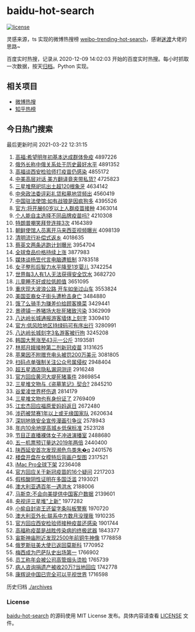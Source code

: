 # baidu-hot-search

[![license](https://img.shields.io/github/license/Arrackisarookie/baidu-hot-search)](https://github.com/Arrackisarookie/baidu-hot-search/blob/master/LICENSE)

灵感来源，ts 实现的微博热搜榜 [weibo-trending-hot-search](https://github.com/justjavac/weibo-trending-hot-search)，感谢[迷渡](https://github.com/justjavac)大佬的思路~

百度实时热搜，记录从 2020-12-09 14:02:03 开始的百度实时热搜。每小时抓取一次数据，按天[归档](./archives)。Python 实现。

## 相关项目
+ [微博热搜](https://github.com/Arrackisarookie/weibo-hot-search)
+ [知乎热榜](https://github.com/Arrackisarookie/zhihu-top-search)

## 今日热门搜索

<!-- Rank Begin -->

最后更新时间 2021-03-22 12:31:15

1. [高福:希望明年初基本达成群体免疫](http://www.baidu.com/baidu?cl=3&tn=SE_baiduhomet8_jmjb7mjw&rsv_dl=fyb_top&fr=top1000&wd=%B8%DF%B8%A3%3A%CF%A3%CD%FB%C3%F7%C4%EA%B3%F5%BB%F9%B1%BE%B4%EF%B3%C9%C8%BA%CC%E5%C3%E2%D2%DF) 4897226
1. [俄外长称中俄关系处于历史最好水平](http://www.baidu.com/baidu?cl=3&tn=SE_baiduhomet8_jmjb7mjw&rsv_dl=fyb_top&fr=top1000&wd=%B6%ED%CD%E2%B3%A4%B3%C6%D6%D0%B6%ED%B9%D8%CF%B5%B4%A6%D3%DA%C0%FA%CA%B7%D7%EE%BA%C3%CB%AE%C6%BD) 4891352
1. [高福谈西安检验师打疫苗仍感染](http://www.baidu.com/baidu?cl=3&tn=SE_baiduhomet8_jmjb7mjw&rsv_dl=fyb_top&fr=top1000&wd=%B8%DF%B8%A3%CC%B8%CE%F7%B0%B2%BC%EC%D1%E9%CA%A6%B4%F2%D2%DF%C3%E7%C8%D4%B8%D0%C8%BE) 4855172
1. [中美高层对话 美方翻译竟夹带私货?](http://www.baidu.com/baidu?cl=3&tn=SE_baiduhomet8_jmjb7mjw&rsv_dl=fyb_top&fr=top1000&wd=%D6%D0%C3%C0%B8%DF%B2%E3%B6%D4%BB%B0%20%C3%C0%B7%BD%B7%AD%D2%EB%BE%B9%BC%D0%B4%F8%CB%BD%BB%F5%3F) 4725823
1. [三星堆祭祀坑出土超120根象牙](http://www.baidu.com/baidu?cl=3&tn=SE_baiduhomet8_jmjb7mjw&rsv_dl=fyb_top&fr=top1000&wd=%C8%FD%D0%C7%B6%D1%BC%C0%EC%EB%BF%D3%B3%F6%CD%C1%B3%AC120%B8%F9%CF%F3%D1%C0) 4634142
1. [中央政法委评彩礼贷和墓地贷频出](http://www.baidu.com/baidu?cl=3&tn=SE_baiduhomet8_jmjb7mjw&rsv_dl=fyb_top&fr=top1000&wd=%D6%D0%D1%EB%D5%FE%B7%A8%CE%AF%C6%C0%B2%CA%C0%F1%B4%FB%BA%CD%C4%B9%B5%D8%B4%FB%C6%B5%B3%F6) 4560419
1. [中国驻法使馆:如有战狼是因疯狗多](http://www.baidu.com/baidu?cl=3&tn=SE_baiduhomet8_jmjb7mjw&rsv_dl=fyb_top&fr=top1000&wd=%D6%D0%B9%FA%D7%A4%B7%A8%CA%B9%B9%DD%3A%C8%E7%D3%D0%D5%BD%C0%C7%CA%C7%D2%F2%B7%E8%B9%B7%B6%E0) 4395526
1. [官方:将开展60岁以上人群疫苗接种](http://www.baidu.com/baidu?cl=3&tn=SE_baiduhomet8_jmjb7mjw&rsv_dl=fyb_top&fr=top1000&wd=%B9%D9%B7%BD%3A%BD%AB%BF%AA%D5%B960%CB%EA%D2%D4%C9%CF%C8%CB%C8%BA%D2%DF%C3%E7%BD%D3%D6%D6) 4363014
1. [个人能自主选择不同品牌疫苗吗?](http://www.baidu.com/baidu?cl=3&tn=SE_baiduhomet8_jmjb7mjw&rsv_dl=fyb_top&fr=top1000&wd=%B8%F6%C8%CB%C4%DC%D7%D4%D6%F7%D1%A1%D4%F1%B2%BB%CD%AC%C6%B7%C5%C6%D2%DF%C3%E7%C2%F0%3F) 4210308
1. [特朗普嘲笑拜登连摔3次](http://www.baidu.com/baidu?cl=3&tn=SE_baiduhomet8_jmjb7mjw&rsv_dl=fyb_top&fr=top1000&wd=%CC%D8%C0%CA%C6%D5%B3%B0%D0%A6%B0%DD%B5%C7%C1%AC%CB%A43%B4%CE) 4164389
1. [朝鲜使馆人员离开马来西亚视频曝光](http://www.baidu.com/baidu?cl=3&tn=SE_baiduhomet8_jmjb7mjw&rsv_dl=fyb_top&fr=top1000&wd=%B3%AF%CF%CA%CA%B9%B9%DD%C8%CB%D4%B1%C0%EB%BF%AA%C2%ED%C0%B4%CE%F7%D1%C7%CA%D3%C6%B5%C6%D8%B9%E2) 4098139
1. [清明流行补偿式返乡](http://www.baidu.com/baidu?cl=3&tn=SE_baiduhomet8_jmjb7mjw&rsv_dl=fyb_top&fr=top1000&wd=%C7%E5%C3%F7%C1%F7%D0%D0%B2%B9%B3%A5%CA%BD%B7%B5%CF%E7) 4018635
1. [蔡英文两条逃跑计划曝光](http://www.baidu.com/baidu?cl=3&tn=SE_baiduhomet8_jmjb7mjw&rsv_dl=fyb_top&fr=top1000&wd=%B2%CC%D3%A2%CE%C4%C1%BD%CC%F5%CC%D3%C5%DC%BC%C6%BB%AE%C6%D8%B9%E2) 3954704
1. [全球食品价格持续上涨](http://www.baidu.com/baidu?cl=3&tn=SE_baiduhomet8_jmjb7mjw&rsv_dl=fyb_top&fr=top1000&wd=%C8%AB%C7%F2%CA%B3%C6%B7%BC%DB%B8%F1%B3%D6%D0%F8%C9%CF%D5%C7) 3877983
1. [媒体谈杨笠代言电脑遭抵制](http://www.baidu.com/baidu?cl=3&tn=SE_baiduhomet8_jmjb7mjw&rsv_dl=fyb_top&fr=top1000&wd=%C3%BD%CC%E5%CC%B8%D1%EE%F3%D2%B4%FA%D1%D4%B5%E7%C4%D4%D4%E2%B5%D6%D6%C6) 3783518
1. [女子整形后智力水平降至1岁婴儿](http://www.baidu.com/baidu?cl=3&tn=SE_baiduhomet8_jmjb7mjw&rsv_dl=fyb_top&fr=top1000&wd=%C5%AE%D7%D3%D5%FB%D0%CE%BA%F3%D6%C7%C1%A6%CB%AE%C6%BD%BD%B5%D6%C11%CB%EA%D3%A4%B6%F9) 3742254
1. [世界每3人有1人无法获得安全饮水](http://www.baidu.com/baidu?cl=3&tn=SE_baiduhomet8_jmjb7mjw&rsv_dl=fyb_top&fr=top1000&wd=%CA%C0%BD%E7%C3%BF3%C8%CB%D3%D01%C8%CB%CE%DE%B7%A8%BB%F1%B5%C3%B0%B2%C8%AB%D2%FB%CB%AE) 3682720
1. [儿童睡不好或拉低颜值](http://www.baidu.com/baidu?cl=3&tn=SE_baiduhomet8_jmjb7mjw&rsv_dl=fyb_top&fr=top1000&wd=%B6%F9%CD%AF%CB%AF%B2%BB%BA%C3%BB%F2%C0%AD%B5%CD%D1%D5%D6%B5) 3651095
1. [重庆现大波浪公路 开车如坐过山车](http://www.baidu.com/baidu?cl=3&tn=SE_baiduhomet8_jmjb7mjw&rsv_dl=fyb_top&fr=top1000&wd=%D6%D8%C7%EC%CF%D6%B4%F3%B2%A8%C0%CB%B9%AB%C2%B7%20%BF%AA%B3%B5%C8%E7%D7%F8%B9%FD%C9%BD%B3%B5) 3553824
1. [美国亚裔女子街头遭枪击身亡](http://www.baidu.com/baidu?cl=3&tn=SE_baiduhomet8_jmjb7mjw&rsv_dl=fyb_top&fr=top1000&wd=%C3%C0%B9%FA%D1%C7%D2%E1%C5%AE%D7%D3%BD%D6%CD%B7%D4%E2%C7%B9%BB%F7%C9%ED%CD%F6) 3484880
1. [饿了么骑手为赚差价给顾客换菜](http://www.baidu.com/baidu?cl=3&tn=SE_baiduhomet8_jmjb7mjw&rsv_dl=fyb_top&fr=top1000&wd=%B6%F6%C1%CB%C3%B4%C6%EF%CA%D6%CE%AA%D7%AC%B2%EE%BC%DB%B8%F8%B9%CB%BF%CD%BB%BB%B2%CB) 3429441
1. [景德镇一养猪场大批死猪致污染](http://www.baidu.com/baidu?cl=3&tn=SE_baiduhomet8_jmjb7mjw&rsv_dl=fyb_top&fr=top1000&wd=%BE%B0%B5%C2%D5%F2%D2%BB%D1%F8%D6%ED%B3%A1%B4%F3%C5%FA%CB%C0%D6%ED%D6%C2%CE%DB%C8%BE) 3362909
1. [八达岭长城通报游客墙体上刻字](http://www.baidu.com/baidu?cl=3&tn=SE_baiduhomet8_jmjb7mjw&rsv_dl=fyb_top&fr=top1000&wd=%B0%CB%B4%EF%C1%EB%B3%A4%B3%C7%CD%A8%B1%A8%D3%CE%BF%CD%C7%BD%CC%E5%C9%CF%BF%CC%D7%D6) 3309410
1. [官方:低风险地区持绿码可有序出行](http://www.baidu.com/baidu?cl=3&tn=SE_baiduhomet8_jmjb7mjw&rsv_dl=fyb_top&fr=top1000&wd=%B9%D9%B7%BD%3A%B5%CD%B7%E7%CF%D5%B5%D8%C7%F8%B3%D6%C2%CC%C2%EB%BF%C9%D3%D0%D0%F2%B3%F6%D0%D0) 3280991
1. [八达岭长城刻字3名游客被行拘](http://www.baidu.com/baidu?cl=3&tn=SE_baiduhomet8_jmjb7mjw&rsv_dl=fyb_top&fr=top1000&wd=%B0%CB%B4%EF%C1%EB%B3%A4%B3%C7%BF%CC%D7%D63%C3%FB%D3%CE%BF%CD%B1%BB%D0%D0%BE%D0) 3245208
1. [韩国大葱涨至43元一公斤](http://www.baidu.com/baidu?cl=3&tn=SE_baiduhomet8_jmjb7mjw&rsv_dl=fyb_top&fr=top1000&wd=%BA%AB%B9%FA%B4%F3%B4%D0%D5%C7%D6%C143%D4%AA%D2%BB%B9%AB%BD%EF) 3193581
1. [林郑月娥接种第二剂新冠疫苗](http://www.baidu.com/baidu?cl=3&tn=SE_baiduhomet8_jmjb7mjw&rsv_dl=fyb_top&fr=top1000&wd=%C1%D6%D6%A3%D4%C2%B6%F0%BD%D3%D6%D6%B5%DA%B6%FE%BC%C1%D0%C2%B9%DA%D2%DF%C3%E7) 3131625
1. [苹果因不附赠充电头被罚200万美元](http://www.baidu.com/baidu?cl=3&tn=SE_baiduhomet8_jmjb7mjw&rsv_dl=fyb_top&fr=top1000&wd=%C6%BB%B9%FB%D2%F2%B2%BB%B8%BD%D4%F9%B3%E4%B5%E7%CD%B7%B1%BB%B7%A3200%CD%F2%C3%C0%D4%AA) 3081805
1. [扫码点单强制关注公众号属侵权](http://www.baidu.com/baidu?cl=3&tn=SE_baiduhomet8_jmjb7mjw&rsv_dl=fyb_top&fr=top1000&wd=%C9%A8%C2%EB%B5%E3%B5%A5%C7%BF%D6%C6%B9%D8%D7%A2%B9%AB%D6%DA%BA%C5%CA%F4%C7%D6%C8%A8) 2948404
1. [超五星酒店隐私漏洞测评](http://www.baidu.com/baidu?cl=3&tn=SE_baiduhomet8_jmjb7mjw&rsv_dl=fyb_top&fr=top1000&wd=%B3%AC%CE%E5%D0%C7%BE%C6%B5%EA%D2%FE%CB%BD%C2%A9%B6%B4%B2%E2%C6%C0) 2916248
1. [官方回应黄河大堤死猪事件](http://www.baidu.com/baidu?cl=3&tn=SE_baiduhomet8_jmjb7mjw&rsv_dl=fyb_top&fr=top1000&wd=%B9%D9%B7%BD%BB%D8%D3%A6%BB%C6%BA%D3%B4%F3%B5%CC%CB%C0%D6%ED%CA%C2%BC%FE) 2869854
1. [三星堆文物与《盗墓笔记》契合?](http://www.baidu.com/baidu?cl=3&tn=SE_baiduhomet8_jmjb7mjw&rsv_dl=fyb_top&fr=top1000&wd=%C8%FD%D0%C7%B6%D1%CE%C4%CE%EF%D3%EB%A1%B6%B5%C1%C4%B9%B1%CA%BC%C7%A1%B7%C6%F5%BA%CF%3F) 2845210
1. [谷爱凌世界杯伤退](http://www.baidu.com/baidu?cl=3&tn=SE_baiduhomet8_jmjb7mjw&rsv_dl=fyb_top&fr=top1000&wd=%B9%C8%B0%AE%C1%E8%CA%C0%BD%E7%B1%AD%C9%CB%CD%CB) 2814179
1. [三星堆文物也有身份证了](http://www.baidu.com/baidu?cl=3&tn=SE_baiduhomet8_jmjb7mjw&rsv_dl=fyb_top&fr=top1000&wd=%C8%FD%D0%C7%B6%D1%CE%C4%CE%EF%D2%B2%D3%D0%C9%ED%B7%DD%D6%A4%C1%CB) 2769409
1. [江宏杰回应福原爱妈妈返日](http://www.baidu.com/baidu?cl=3&tn=SE_baiduhomet8_jmjb7mjw&rsv_dl=fyb_top&fr=top1000&wd=%BD%AD%BA%EA%BD%DC%BB%D8%D3%A6%B8%A3%D4%AD%B0%AE%C2%E8%C2%E8%B7%B5%C8%D5) 2672480
1. [涉药被禁赛1年以上或无缘国家队](http://www.baidu.com/baidu?cl=3&tn=SE_baiduhomet8_jmjb7mjw&rsv_dl=fyb_top&fr=top1000&wd=%C9%E6%D2%A9%B1%BB%BD%FB%C8%FC1%C4%EA%D2%D4%C9%CF%BB%F2%CE%DE%D4%B5%B9%FA%BC%D2%B6%D3) 2620634
1. [深圳地铁安全宣传漫画引争议](http://www.baidu.com/baidu?cl=3&tn=SE_baiduhomet8_jmjb7mjw&rsv_dl=fyb_top&fr=top1000&wd=%C9%EE%DB%DA%B5%D8%CC%FA%B0%B2%C8%AB%D0%FB%B4%AB%C2%FE%BB%AD%D2%FD%D5%F9%D2%E9) 2578943
1. [年内10余地提高城乡低保标准](http://www.baidu.com/baidu?cl=3&tn=SE_baiduhomet8_jmjb7mjw&rsv_dl=fyb_top&fr=top1000&wd=%C4%EA%C4%DA10%D3%E0%B5%D8%CC%E1%B8%DF%B3%C7%CF%E7%B5%CD%B1%A3%B1%EA%D7%BC) 2523128
1. [节目正直播裸体女子冲进演播室](http://www.baidu.com/baidu?cl=3&tn=SE_baiduhomet8_jmjb7mjw&rsv_dl=fyb_top&fr=top1000&wd=%BD%DA%C4%BF%D5%FD%D6%B1%B2%A5%C2%E3%CC%E5%C5%AE%D7%D3%B3%E5%BD%F8%D1%DD%B2%A5%CA%D2) 2488680
1. [五一机票预订量达2019年两倍](http://www.baidu.com/baidu?cl=3&tn=SE_baiduhomet8_jmjb7mjw&rsv_dl=fyb_top&fr=top1000&wd=%CE%E5%D2%BB%BB%FA%C6%B1%D4%A4%B6%A9%C1%BF%B4%EF2019%C4%EA%C1%BD%B1%B6) 2440400
1. [陕西延安首次发现濒危鸟类朱�q](http://www.baidu.com/baidu?cl=3&tn=SE_baiduhomet8_jmjb7mjw&rsv_dl=fyb_top&fr=top1000&wd=%C9%C2%CE%F7%D1%D3%B0%B2%CA%D7%B4%CE%B7%A2%CF%D6%B1%F4%CE%A3%C4%F1%C0%E0%D6%EC%FBq) 2401576
1. [楼盘开盘在女模特后背画户型图](http://www.baidu.com/baidu?cl=3&tn=SE_baiduhomet8_jmjb7mjw&rsv_dl=fyb_top&fr=top1000&wd=%C2%A5%C5%CC%BF%AA%C5%CC%D4%DA%C5%AE%C4%A3%CC%D8%BA%F3%B1%B3%BB%AD%BB%A7%D0%CD%CD%BC) 2317521
1. [iMac Pro全球下架](http://www.baidu.com/baidu?cl=3&tn=SE_baiduhomet8_jmjb7mjw&rsv_dl=fyb_top&fr=top1000&wd=iMac%20Pro%C8%AB%C7%F2%CF%C2%BC%DC) 2236408
1. [官方回应关于新冠疫苗的16个疑问](http://www.baidu.com/baidu?cl=3&tn=SE_baiduhomet8_jmjb7mjw&rsv_dl=fyb_top&fr=top1000&wd=%B9%D9%B7%BD%BB%D8%D3%A6%B9%D8%D3%DA%D0%C2%B9%DA%D2%DF%C3%E7%B5%C416%B8%F6%D2%C9%CE%CA) 2217203
1. [假核酸阴性证明在多国泛滥](http://www.baidu.com/baidu?cl=3&tn=SE_baiduhomet8_jmjb7mjw&rsv_dl=fyb_top&fr=top1000&wd=%BC%D9%BA%CB%CB%E1%D2%F5%D0%D4%D6%A4%C3%F7%D4%DA%B6%E0%B9%FA%B7%BA%C0%C4) 2193021
1. [澳大利亚遇百年一遇洪水](http://www.baidu.com/baidu?cl=3&tn=SE_baiduhomet8_jmjb7mjw&rsv_dl=fyb_top&fr=top1000&wd=%B0%C4%B4%F3%C0%FB%D1%C7%D3%F6%B0%D9%C4%EA%D2%BB%D3%F6%BA%E9%CB%AE) 2188006
1. [马斯克:不会向美提供中国客户数据](http://www.baidu.com/baidu?cl=3&tn=SE_baiduhomet8_jmjb7mjw&rsv_dl=fyb_top&fr=top1000&wd=%C2%ED%CB%B9%BF%CB%3A%B2%BB%BB%E1%CF%F2%C3%C0%CC%E1%B9%A9%D6%D0%B9%FA%BF%CD%BB%A7%CA%FD%BE%DD) 2139601
1. [央视评三星堆"上新"](http://www.baidu.com/baidu?cl=3&tn=SE_baiduhomet8_jmjb7mjw&rsv_dl=fyb_top&fr=top1000&wd=%D1%EB%CA%D3%C6%C0%C8%FD%D0%C7%B6%D1%22%C9%CF%D0%C2%22) 1977282
1. [小偷自封盗王还留字条叫板警察](http://www.baidu.com/baidu?cl=3&tn=SE_baiduhomet8_jmjb7mjw&rsv_dl=fyb_top&fr=top1000&wd=%D0%A1%CD%B5%D7%D4%B7%E2%B5%C1%CD%F5%BB%B9%C1%F4%D7%D6%CC%F5%BD%D0%B0%E5%BE%AF%B2%EC) 1970720
1. [澳大利亚外长:联系中方数月没理我](http://www.baidu.com/baidu?cl=3&tn=SE_baiduhomet8_jmjb7mjw&rsv_dl=fyb_top&fr=top1000&wd=%B0%C4%B4%F3%C0%FB%D1%C7%CD%E2%B3%A4%3A%C1%AA%CF%B5%D6%D0%B7%BD%CA%FD%D4%C2%C3%BB%C0%ED%CE%D2) 1910235
1. [官方回应西安检验师接种疫苗还感染](http://www.baidu.com/baidu?cl=3&tn=SE_baiduhomet8_jmjb7mjw&rsv_dl=fyb_top&fr=top1000&wd=%B9%D9%B7%BD%BB%D8%D3%A6%CE%F7%B0%B2%BC%EC%D1%E9%CA%A6%BD%D3%D6%D6%D2%DF%C3%E7%BB%B9%B8%D0%C8%BE) 1901744
1. [高福称疫苗是战胜传染病的终极武器](http://www.baidu.com/baidu?cl=3&tn=SE_baiduhomet8_jmjb7mjw&rsv_dl=fyb_top&fr=top1000&wd=%B8%DF%B8%A3%B3%C6%D2%DF%C3%E7%CA%C7%D5%BD%CA%A4%B4%AB%C8%BE%B2%A1%B5%C4%D6%D5%BC%AB%CE%E4%C6%F7) 1843377
1. [宙斯神庙附近发现2500年前铜牛神像](http://www.baidu.com/baidu?cl=3&tn=SE_baiduhomet8_jmjb7mjw&rsv_dl=fyb_top&fr=top1000&wd=%D6%E6%CB%B9%C9%F1%C3%ED%B8%BD%BD%FC%B7%A2%CF%D62500%C4%EA%C7%B0%CD%AD%C5%A3%C9%F1%CF%F1) 1778858
1. [俄罗斯驻美大使已返回莫斯科](http://www.baidu.com/baidu?cl=3&tn=SE_baiduhomet8_jmjb7mjw&rsv_dl=fyb_top&fr=top1000&wd=%B6%ED%C2%DE%CB%B9%D7%A4%C3%C0%B4%F3%CA%B9%D2%D1%B7%B5%BB%D8%C4%AA%CB%B9%BF%C6) 1770952
1. [梅西成为巴萨队史出场第一](http://www.baidu.com/baidu?cl=3&tn=SE_baiduhomet8_jmjb7mjw&rsv_dl=fyb_top&fr=top1000&wd=%C3%B7%CE%F7%B3%C9%CE%AA%B0%CD%C8%F8%B6%D3%CA%B7%B3%F6%B3%A1%B5%DA%D2%BB) 1766902
1. [员工称年会被公司高管烟头烫脸](http://www.baidu.com/baidu?cl=3&tn=SE_baiduhomet8_jmjb7mjw&rsv_dl=fyb_top&fr=top1000&wd=%D4%B1%B9%A4%B3%C6%C4%EA%BB%E1%B1%BB%B9%AB%CB%BE%B8%DF%B9%DC%D1%CC%CD%B7%CC%CC%C1%B3) 1765739
1. [病人咨询捐遗产被收20万?当地回应](http://www.baidu.com/baidu?cl=3&tn=SE_baiduhomet8_jmjb7mjw&rsv_dl=fyb_top&fr=top1000&wd=%B2%A1%C8%CB%D7%C9%D1%AF%BE%E8%D2%C5%B2%FA%B1%BB%CA%D520%CD%F2%3F%B5%B1%B5%D8%BB%D8%D3%A6) 1742778
1. [康辉说中国已完全可以平视世界](http://www.baidu.com/baidu?cl=3&tn=SE_baiduhomet8_jmjb7mjw&rsv_dl=fyb_top&fr=top1000&wd=%BF%B5%BB%D4%CB%B5%D6%D0%B9%FA%D2%D1%CD%EA%C8%AB%BF%C9%D2%D4%C6%BD%CA%D3%CA%C0%BD%E7) 1716598
<!-- Rank End -->

历史归档 [./archives](./archives)

### License

[baidu-hot-search](https://github.com/Arrackisarookie/baidu-hot-search) 的源码使用 MIT License 发布。具体内容请查看 [LICENSE](./LICENSE) 文件。
